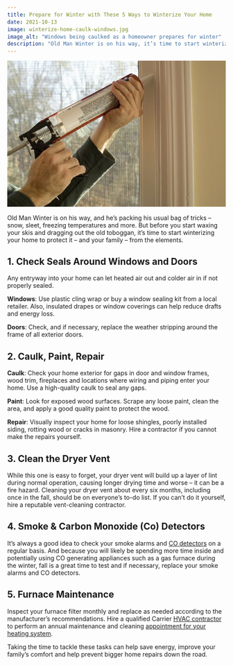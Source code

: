 ```yaml
---
title: Prepare for Winter with These 5 Ways to Winterize Your Home
date: 2021-10-13
image: winterize-home-caulk-windows.jpg
image_alt: "Windows being caulked as a homeowner prepares for winter"
description: "Old Man Winter is on his way, it’s time to start winterizing your home to protect it – and your family – from the elements."
---
```


![Windows being caulked as a homeowner prepares for winter](winterize-home-caulk-windows.jpg)

Old Man Winter is on his way, and he’s packing his usual bag of tricks – snow, sleet, freezing temperatures and more. But before you start waxing your skis and dragging out the old toboggan, it’s time to start winterizing your home to protect it – and your family – from the elements.

## 1. Check Seals Around Windows and Doors

Any entryway into your home can let heated air out and colder air in if not properly sealed.

**Windows**: Use plastic cling wrap or buy a window sealing kit from a local retailer. Also, insulated drapes or window coverings can help reduce drafts and energy loss.

**Doors**: Check, and if necessary, replace the weather stripping around the frame of all exterior doors.

## 2. Caulk, Paint, Repair

**Caulk**: Check your home exterior for gaps in door and window frames, wood trim, fireplaces and locations where wiring and piping enter your home. Use a high-quality caulk to seal any gaps.

**Paint**: Look for exposed wood surfaces. Scrape any loose paint, clean the area, and apply a good quality paint to protect the wood.

**Repair**: Visually inspect your home for loose shingles, poorly installed siding, rotting wood or cracks in masonry. Hire a contractor if you cannot make the repairs yourself.

## 3. Clean the Dryer Vent

While this one is easy to forget, your dryer vent will build up a layer of lint during normal operation, causing longer drying time and worse – it can be a fire hazard. Cleaning your dryer vent about every six months, including once in the fall, should be on everyone’s to-do list. If you can’t do it yourself, hire a reputable vent-cleaning contractor.

## 4. Smoke & Carbon Monoxide (Co) Detectors

It’s always a good idea to check your smoke alarms and [CO detectors](/products/indoor-air-quality/carbon-monoxide-alarm/) on a regular basis. And because you will likely be spending more time inside and potentially using CO generating appliances such as a gas furnace during the winter, fall is a great time to test and if necessary, replace your smoke alarms and CO detectors.

## 5. Furnace Maintenance

Inspect your furnace filter monthly and replace as needed according to the manufacturer’s recommendations. Hire a qualified Carrier [HVAC contractor](/contact/) to perform an annual maintenance and cleaning [appointment for your heating system](/blog/kick-off-fall-with-a-furnace-clean-and-check/).

Taking the time to tackle these tasks can help save energy, improve your family’s comfort and help prevent bigger home repairs down the road.
